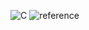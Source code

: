 ![C](http://img.shields.io/badge/-C-1E5128?style=flat-square&logo=c&logoColor=ffffff) <img src="http://img.shields.io/badge/-Reference-007ACC?style=flat-square&logo=github&logoColor=ffffff" href="https://github.com/jamesroutley/write-a-hash-table" alt="reference" target="_blank">
